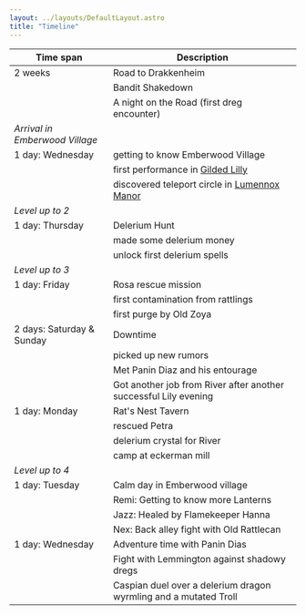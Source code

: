 ```yaml
---
layout: ../layouts/DefaultLayout.astro
title: "Timeline"
---
```


| Time span                      | Description                                                         |
|--------------------------------|---------------------------------------------------------------------|
| 2 weeks                        | Road to Drakkenheim                                                 |
|                                | Bandit Shakedown                                                    |
|                                | A night on the Road (first dreg encounter)                          |
| _Arrival in Emberwood Village_ |                                                                     |
| 1 day: Wednesday               | getting to know Emberwood Village                                   |
|                                | first performance in [Gilded Lilly](/establishments/lilly)          |
|                                | discovered teleport circle in [Lumennox Manor](/misc/lumennoxManor) |
| _Level up to 2_                |                                                                     |
| 1 day: Thursday                | Delerium Hunt                                                       |
|                                | made some delerium money                                            |
|                                | unlock first delerium spells                                        |
| _Level up to 3_                |                                                                     |
| 1 day: Friday                  | Rosa rescue mission                                                 |
|                                | first contamination from rattlings                                  |
|                                | first purge by Old Zoya                                             |
| 2 days: Saturday & Sunday      | Downtime                                                            |
|                                | picked up new rumors                                                |
|                                | Met Panin Diaz and his entourage                                    |
|                                | Got another job from River after another successful Lily evening    |
| 1 day: Monday                  | Rat's Nest Tavern                                                   |
|                                | rescued Petra                                                       |
|                                | delerium crystal for River                                          |
|                                | camp at eckerman mill                                               |
| _Level up to 4_                |                                                                     |
| 1 day: Tuesday                 | Calm day in Emberwood village                                       |
|                                | Remi: Getting to know more Lanterns                                 |
|                                | Jazz: Healed by Flamekeeper Hanna                                   |
|                                | Nex: Back alley fight with Old Rattlecan                            |
| 1 day: Wednesday               | Adventure time with Panin Dias                                      |
|                                | Fight with Lemmington against shadowy dregs                         |
|                                | Caspian duel over a delerium dragon wyrmling and a mutated Troll    |


